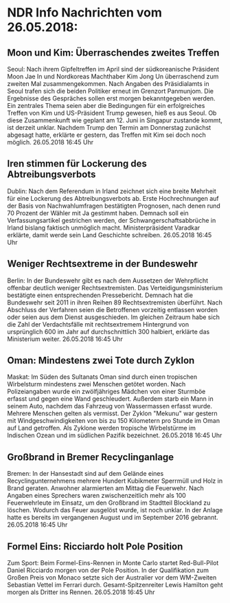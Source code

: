# NDR Info Nachrichten vom 26.05.2018:


## Moon und Kim: Überraschendes zweites Treffen
Seoul: Nach ihrem Gipfeltreffen im April sind der südkoreanische Präsident Moon Jae In und Nordkoreas Machthaber Kim Jong Un überraschend zum zweiten Mal zusammengekommen. Nach Angaben des Präsidialamts in Seoul trafen sich die beiden Politiker erneut im Grenzort Panmunjom. Die Ergebnisse des Gespräches sollen erst morgen bekanntgegeben werden. Ein zentrales Thema seien aber die Bedingungen für ein erfolgreiches Treffen von Kim und US-Präsident Trump gewesen, hieß es aus Seoul. Ob diese Zusammenkunft wie geplant am 12. Juni in Singapur zustande kommt, ist derzeit unklar. Nachdem Trump den Termin am Donnerstag zunächst abgesagt hatte, erklärte er gestern, das Treffen mit Kim sei doch noch möglich. 26.05.2018 16:45 Uhr 

## Iren stimmen für Lockerung des Abtreibungsverbots
Dublin: Nach dem Referendum in Irland zeichnet sich eine breite Mehrheit für eine Lockerung des Abtreibungsverbots ab. Erste Hochrechnungen auf der Basis von Nachwahlumfragen bestätigten Prognosen, nach denen rund 70 Prozent der Wähler mit Ja gestimmt haben. Demnach soll ein Verfassungsartikel gestrichen werden, der Schwangerschaftsabbrüche in Irland bislang faktisch unmöglich macht. Ministerpräsident Varadkar erklärte, damit werde sein Land Geschichte schreiben. 26.05.2018 16:45 Uhr 

## Weniger Rechtsextreme in der Bundeswehr
Berlin: In der Bundeswehr gibt es nach dem Aussetzen der Wehrpflicht offenbar deutlich weniger Rechtsextremisten. Das Verteidigungsministerium bestätigte einen entsprechenden Pressebericht. Demnach hat die Bundeswehr seit 2011 in ihren Reihen 89 Rechtsextremisten überführt. Nach Abschluss der Verfahren seien die Betroffenen vorzeitig entlassen worden oder seien aus dem Dienst ausgeschieden. Im gleichen Zeitraum habe sich die Zahl der Verdachtsfälle mit rechtsextremem Hintergrund von ursprünglich 600 im Jahr auf durchschnittlich 300 halbiert, erklärte das Ministerium weiter. 26.05.2018 16:45 Uhr 

## Oman: Mindestens zwei Tote durch Zyklon
Maskat: Im Süden des Sultanats Oman sind durch einen tropischen Wirbelsturm mindestens zwei Menschen getötet worden. Nach Polizeiangaben wurde ein zwölfjähriges Mädchen von einer Sturmböe erfasst und gegen eine Wand geschleudert. Außerdem starb ein Mann in seinem Auto, nachdem das Fahrzeug von Wassermassen erfasst wurde. Mehrere Menschen gelten als vermisst. Der Zyklon "Mekunu" war gestern mit Windgeschwindigkeiten von bis zu 150 Kilometern pro Stunde im Oman auf Land getroffen. Als Zyklone werden tropische Wirbelstürme im Indischen Ozean und im südlichen Pazifik bezeichnet. 26.05.2018 16:45 Uhr 

## Großbrand in Bremer Recyclinganlage
Bremen: In der Hansestadt sind auf dem Gelände eines Recyclingunternehmens mehrere Hundert Kubikmeter Sperrmüll und Holz in Brand geraten. Anwohner alarmierten am Mittag die Feuerwehr. Nach Angaben eines Sprechers waren zwischenzeitlich mehr als 100 Feuerwehrleute im Einsatz, um den Großbrand im Stadtteil Blockland zu löschen. Wodurch das Feuer ausgelöst wurde, ist noch unklar. In der Anlage hatte es bereits im vergangenen August und im September 2016 gebrannt. 26.05.2018 16:45 Uhr 

## Formel Eins: Ricciardo holt Pole Position
Zum Sport: 	Beim Formel-Eins-Rennen in Monte Carlo startet Red-Bull-Pilot Daniel Ricciardo morgen von der Pole Position. In der Qualifikation zum Großen Preis von Monaco setzte sich der Australier vor dem WM-Zweiten Sebastian Vettel im Ferrari durch. Gesamt-Spitzenreiter Lewis Hamilton geht morgen als Dritter ins Rennen. 26.05.2018 16:45 Uhr 
